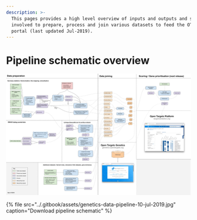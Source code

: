 ```yaml
---
description: >-
  This pages provides a high level overview of inputs and outputs and steps
  involved to prepare, process and join various datasets to feed the OT-Genetics
  portal (last updated Jul-2019).
---
```


# Pipeline schematic overview

![](../.gitbook/assets/genetics-data-pipeline-10-jul-2019%20%282%29.jpg)

{% file src="../.gitbook/assets/genetics-data-pipeline-10-jul-2019.jpg" caption="Download pipeline schematic" %}

